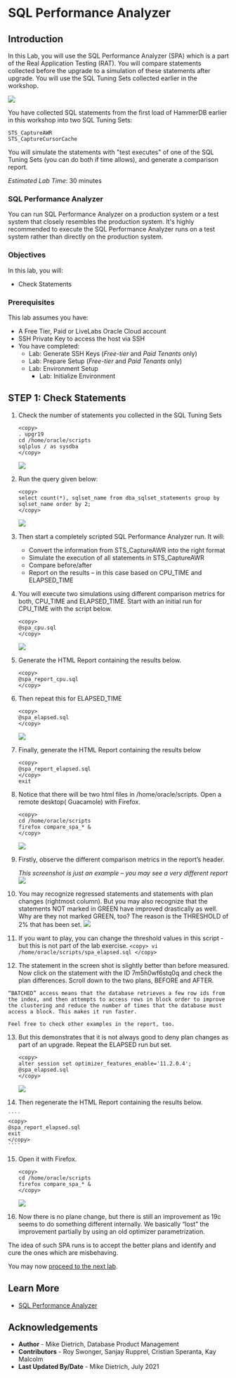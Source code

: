 # SQL Performance Analyzer

## Introduction

In this Lab, you will use the SQL Performance Analyzer (SPA) which is a part of the Real Application Testing (RAT). You will compare statements collected before the upgrade to a simulation of these statements after upgrade. You will use the SQL Tuning Sets collected earlier in the workshop.

![](./images/performance_prescription_03.png " ")

You have collected SQL statements from the first load of HammerDB earlier in this workshop into two SQL Tuning Sets:

    STS_CaptureAWR
    STS_CaptureCursorCache

You will simulate the statements with "test executes" of one of the SQL Tuning Sets (you can do both if time allows), and generate a comparison report.

*Estimated Lab Time*: 30 minutes

### SQL Performance Analyzer
You can run SQL Performance Analyzer on a production system or a test system that closely resembles the production system. It's highly recommended to execute the SQL Performance Analyzer runs on a test system rather than directly on the production system.


### Objectives

In this lab, you will:
* Check Statements

### Prerequisites
This lab assumes you have:
- A Free Tier, Paid or LiveLabs Oracle Cloud account
- SSH Private Key to access the host via SSH
- You have completed:
    - Lab: Generate SSH Keys (*Free-tier* and *Paid Tenants* only)
    - Lab: Prepare Setup (*Free-tier* and *Paid Tenants* only)
    - Lab: Environment Setup
		- Lab: Initialize Environment

## **STEP 1**: Check Statements


1. Check the number of statements you collected in the SQL Tuning Sets

    ````
    <copy>
    . upgr19
    cd /home/oracle/scripts
    sqlplus / as sysdba
    </copy>
    ````
    ![](./images/sql_per_1.png " ")

2. Run the query given below:

    ````
    <copy>
    select count(*), sqlset_name from dba_sqlset_statements group by sqlset_name order by 2;
    </copy>
    ````
    ![](./images/sql_per_2.png " ")

3. Then start a completely scripted SQL Performance Analyzer run.
   It will:
      - Convert the information from STS_CaptureAWR into the right format
      - Simulate the execution of all statements in STS_CaptureAWR
      - Compare before/after
      - Report on the results – in this case based on CPU\_TIME and ELAPSED\_TIME

4. You will execute two simulations using different comparison metrics for both, CPU\_TIME and ELAPSED\_TIME.  Start with an initial run for CPU\_TIME with the script below.

    ````
    <copy>
    @spa_cpu.sql
    </copy>
    ````
    ![](./images/sql_per_3.png " ")

5. Generate the HTML Report containing the results below.

    ````
    <copy>
    @spa_report_cpu.sql
    </copy>
    ````
6. Then repeat this for ELAPSED\_TIME

    ````
    <copy>
    @spa_elapsed.sql
    </copy>
    ````
    ![](./images/sql_per_4.png " ")

7. Finally, generate the HTML Report containing the results below

    ````
    <copy>
    @spa_report_elapsed.sql
    </copy>
    exit
    ````

8. Notice that there will be two html files in /home/oracle/scripts. Open a remote desktop( Guacamole) with Firefox.

    ````
    <copy>
    cd /home/oracle/scripts
    firefox compare_spa_* &
    </copy>
    ````
    ![](./images/sql_per_5.png " ")

9.  Firstly, observe the different comparison metrics in the report’s header.

    *This screenshot is just an example – you may see a very different report*
    ![](./images/sql_per_6.png " ")

10.  You may recognize regressed statements and statements with plan changes (rightmost column).  But you may also recognize that the statements NOT marked in GREEN have improved drastically as well.  Why are they not marked GREEN, too? The reason is the THRESHOLD of 2% that has been set.
    ![](./images/sql_per_9.png " ")

11.  If you want to play, you can change the threshold values in this script - but this is not part of the lab exercise.
    ````
    <copy>
    vi /home/oracle/scripts/spa_elapsed.sql
    </copy>
    ````

12.  The statement in the screen shot is slightly better than before measured.  Now click on the statement with the ID 7m5h0wf6stq0q and check the plan differences.  Scroll down to the two plans, BEFORE and AFTER.

    “BATCHED” access means that the database retrieves a few row ids from the index, and then attempts to access rows in block order to improve the clustering and reduce the number of times that the database must access a block. This makes it run faster.

    Feel free to check other examples in the report, too.

13. But this demonstrates that it is not always good to deny plan changes as part of an upgrade. Repeat the ELAPSED run but set.

    ````
    <copy>
    alter session set optimizer_features_enable='11.2.0.4';
    @spa_elapsed.sql
    </copy>
    ````
    ![](./images/sql_per_7.png " ")

14.  Then regenerate the HTML Report containing the results below.

    ````
    <copy>
    @spa_report_elapsed.sql
    exit
    </copy>
    ````

15. Open it with Firefox.

    ````
    <copy>
    cd /home/oracle/scripts
    firefox compare_spa_* &
    </copy>
    ````
    ![](./images/sql_per_8.png " ")

16.  Now there is no plane change, but there is still an improvement as 19c seems to do something different internally. We basically “lost” the improvement partially by using an old optimizer parametrization.

The idea of such SPA runs is to accept the better plans and identify and cure the ones which are misbehaving.

You may now [proceed to the next lab](#next).

## Learn More

* [SQL Performance Analyzer](https://docs.oracle.com/en/database/oracle/oracle-database/19/ratug/introduction-to-sql-performance-analyzer.html#GUID-860FC707-B281-4D81-8B43-1E3857194A72)

## Acknowledgements
* **Author** - Mike Dietrich, Database Product Management
* **Contributors** -  Roy Swonger, Sanjay Rupprel, Cristian Speranta, Kay Malcolm
* **Last Updated By/Date** - Mike Dietrich, July 2021
